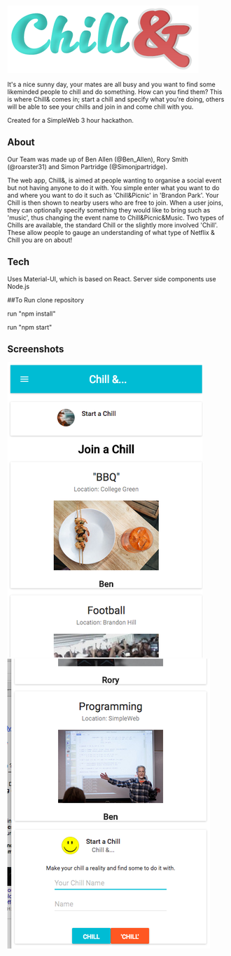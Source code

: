 ![alt text](readme_images/logo_large.png "Logo")

It's a nice sunny day, your mates are all busy and you want to find some likeminded people to chill and do something. How can you find them? This is where Chill& comes in; start a chill and specify what you're doing, others will be able to see your chills and join in and come chill with you.

Created for a SimpleWeb 3 hour hackathon.

## About

Our Team was made up of Ben Allen (@Ben_Allen), Rory Smith (@roarster31) and Simon Partridge (@Simonjpartridge).

The web app, Chill&, is aimed at people wanting to organise a social event but not having anyone to do it with. You simple enter what you want to do and where you want to do it such as 'Chill&Picnic' in 'Brandon Park'. Your Chill is then shown to nearby users who are free to join. When a user joins, they can optionally specify something they would like to bring such as 'music', thus changing the event name to Chill&Picnic&Music. Two types of Chills are available, the standard Chill or the slightly more involved 'Chill'. These allow people to gauge an understanding of what type of Netflix & Chill you are on about!


## Tech

Uses Material-UI, which is based on React.
Server side components use Node.js

##To Run
clone repository

run "npm install"

run "npm start"

## Screenshots
![alt text](readme_images/home.png "View 1")
![alt text](readme_images/home2.png "View 2")
